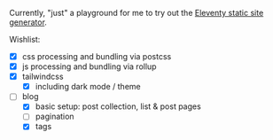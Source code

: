 Currently, "just" a playground for me to try out the [Eleventy static site generator](https://www.11ty.io/).

Wishlist:

- [x] css processing and bundling via postcss
- [x] js processing and bundling via rollup
- [x] tailwindcss
  - [x] including dark mode / theme
- [ ] blog
  - [x] basic setup: post collection, list & post pages
  - [ ] pagination
  - [x] tags
